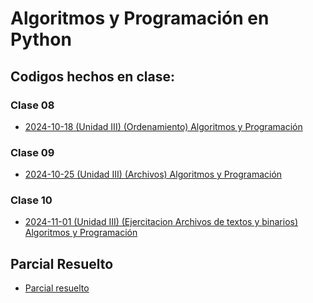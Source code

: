 # Algoritmos y Programación en Python

## Codigos hechos en clase:
### Clase 08
- [2024-10-18 (Unidad III) (Ordenamiento) Algoritmos y Programación](https://github.com/MONZONPUNTOEXE/algoritmos-python/blob/main/codigo_clase/6008_Unidad_II_y_III/2024-10-18%20(Unidad%20III)%20(Ordenamiento)%20Algoritmos%20y%20Programaci%C3%B3n.md)
### Clase 09
- [2024-10-25 (Unidad III) (Archivos) Algoritmos y Programación](https://github.com/MONZONPUNTOEXE/algoritmos-python/blob/main/codigo_clase/6008_Unidad_II_y_III/2024-10-25%20(Unidad%20III)%20(Archivos)%20Algoritmos%20y%20Programaci%C3%B3n.md)
### Clase 10
- [2024-11-01 (Unidad III) (Ejercitacion Archivos de textos y binarios) Algoritmos y Programación](https://github.com/MONZONPUNTOEXE/algoritmos-python/blob/main/codigo_clase/6008_Unidad_II_y_III/2024-11-01%20(Unidad%20III)%20(Ejercitacion%20Archivos%20de%20textos%20y%20binarios)%20Algoritmos%20y%20Programaci%C3%B3n.md)

## Parcial Resuelto
- [Parcial resuelto]()
